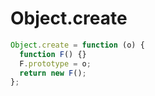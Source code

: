 # Object.create

```javascript
Object.create = function (o) {
  function F() {}
  F.prototype = o;
  return new F();
};
```